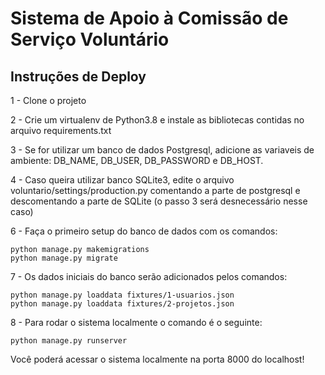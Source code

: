# Sistema de Apoio à Comissão de Serviço Voluntário

## Instruções de Deploy

1 - Clone o projeto

2 - Crie um virtualenv de Python3.8 e instale as bibliotecas contidas no arquivo requirements.txt

3 - Se for utilizar um banco de dados Postgresql, adicione as variaveis de ambiente: DB_NAME, DB_USER, DB_PASSWORD e DB_HOST.

4 - Caso queira utilizar banco SQLite3, edite o arquivo voluntario/settings/production.py comentando a parte de postgresql e descomentando a parte de SQLite (o passo 3 será desnecessário nesse caso)

6 - Faça o primeiro setup do banco de dados com os comandos:
```
python manage.py makemigrations
python manage.py migrate
```

7 - Os dados iniciais do banco serão adicionados pelos comandos:
```
python manage.py loaddata fixtures/1-usuarios.json
python manage.py loaddata fixtures/2-projetos.json
```

8 - Para rodar o sistema localmente o comando é o seguinte:
```
python manage.py runserver
```

Você poderá acessar o sistema localmente na porta 8000 do localhost!

